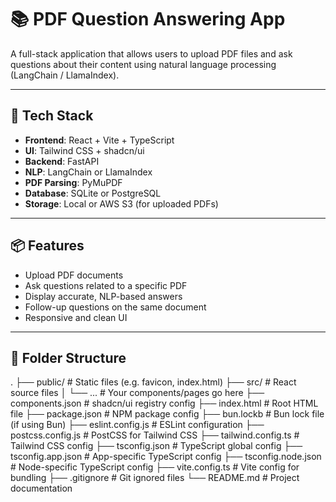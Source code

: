# 📚 PDF Question Answering App

A full-stack application that allows users to upload PDF files and ask questions about their content using natural language processing (LangChain / LlamaIndex).

---

## 🔧 Tech Stack

- **Frontend**: React + Vite + TypeScript
- **UI**: Tailwind CSS + shadcn/ui
- **Backend**: FastAPI
- **NLP**: LangChain or LlamaIndex
- **PDF Parsing**: PyMuPDF
- **Database**: SQLite or PostgreSQL
- **Storage**: Local or AWS S3 (for uploaded PDFs)

---

## 📦 Features

- Upload PDF documents
- Ask questions related to a specific PDF
- Display accurate, NLP-based answers
- Follow-up questions on the same document
- Responsive and clean UI

---

## 📁 Folder Structure
.
├── public/                   # Static files (e.g. favicon, index.html)
├── src/                      # React source files
│   └── ...                   # Your components/pages go here
├── components.json           # shadcn/ui registry config
├── index.html                # Root HTML file
├── package.json              # NPM package config
├── bun.lockb                 # Bun lock file (if using Bun)
├── eslint.config.js          # ESLint configuration
├── postcss.config.js         # PostCSS for Tailwind CSS
├── tailwind.config.ts        # Tailwind CSS config
├── tsconfig.json             # TypeScript global config
├── tsconfig.app.json         # App-specific TypeScript config
├── tsconfig.node.json        # Node-specific TypeScript config
├── vite.config.ts            # Vite config for bundling
├── .gitignore                # Git ignored files
└── README.md                 # Project documentation



